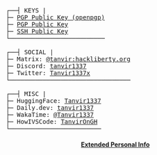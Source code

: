 <pre>
┌──┤ KEYS |
├─ <a href="https://keys.openpgp.org/search?q=tanvir.ahmed.tonoy%40proton.me">PGP Public Key (openpgp)</a>
├─ <a href="https://raw.githubusercontent.com/TanvirOnGH/TanvirOnGH/showcase/PGP_PUBLIC_KEY.txt">PGP Public Key</a>                                                                            _nnnn_
├─ <a href="https://raw.githubusercontent.com/TanvirOnGH/TanvirOnGH/showcase/SSH_PUBLIC_KEY.txt">SSH Public Key</a>                                                                           dGGGGMMb
└──────────────────────────                                                                @p~qp~~qMb
                                                                                           M|@||@) M|
┌──┤ SOCIAL |                                                                              @,----.JM|
├─ Matrix: <a href="https://chat.hackliberty.org/#/user/@tanvir:hackliberty.org">@tanvir:hackliberty.org</a>                                                        JS^\__/  qKL
├─ Discord: <a href="https://discord.com/users/1194985792154632262">tanvir1337</a>                                                                   dZP        qKRb
├─ Twitter: <a href="https://twitter.com/Tanvir1337x">Tanvir1337x</a>                                                                fZP            SMMb
└─────────────────────────────────                                                     HZM            MMMM
                                                                                       FqM            MMMM
┌──┤ MISC |                                                                          __| ".        |\dS"qML
├─ HuggingFace: <a href="https://huggingface.co/Tanvir1337">Tanvir1337</a>                                                           |    `.       | `' \Zq
├─ Daily.dev: <a href="https://app.daily.dev/tanvir1337">tanvir1337</a>                                                            _)      \.___.,|     .'
├─ WakaTime: <a href="https://wakatime.com/@Tanvir1337">@Tanvir1337</a>                                                            \____   )MMMMMP|   .'
├─ HowIVSCode: <a href="https://howivscode.com/TanvirOnGH">TanvirOnGH</a>                                                                `-'       `--'
└─────────────────────────
</pre>

<h4 align="center"><a href=https://github.com/TanvirOnGH/TanvirOnGH/blob/extended-info/readme.md>Extended Personal Info</a></h4>
